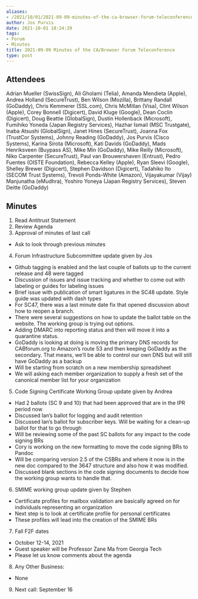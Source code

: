 ```yaml
---
aliases:
- /2021/10/01/2021-09-09-minutes-of-the-ca-browser-forum-teleconference/
author: Jos Purvis
date: 2021-10-01 18:24:29
tags:
- Forum
- Minutes
title: 2021-09-09 Minutes of the CA/Browser Forum Teleconference
type: post
---
```


## Attendees

Adrian Mueller (SwissSign), Ali Gholami (Telia), Amanda Mendieta (Apple), Andrea Holland (SecureTrust), Ben Wilson (Mozilla), Brittany Randall (GoDaddy), Chris Kemmerer (SSL.com), Chris McMillan (Visa), Clint Wilson (Apple), Corey Bonnell (Digicert), David Kluge (Google), Dean Coclin (Digicert), Doug Beattie (GlobalSign), Dustin Hollenback (Microsoft), Fumihiko Yoneda (Japan Registry Services), Hazhar Ismail (MSC Trustgate), Inaba Atsushi (GlobalSign), Janet Hines (SecureTrust), Joanna Fox (TrustCor Systems), Johnny Reading (GoDaddy), Jos Purvis (Cisco Systems), Karina Sirota (Microsoft), Kati Davids (GoDaddy), Mads Henriksveen (Buypass AS), Mike Min (GoDaddy), Mike Reilly (Microsoft), Niko Carpenter (SecureTrust), Paul van Brouwershaven (Entrust), Pedro Fuentes (OISTE Foundation), Rebecca Kelley (Apple), Ryan Sleevi (Google), Shelley Brewer (Digicert), Stephen Davidson (Digicert), Tadahiko Ito (SECOM Trust Systems), Trevoli Ponds-White (Amazon), Vijayakumar (Vijay) Manjunatha (eMudhra), Yoshiro Yoneya (Japan Registry Services), Steven Deitte (GoDaddy)

## Minutes

1. Read Antitrust Statement
1. Review Agenda
1. Approval of minutes of last call

- Ask to look through previous minutes

4. Forum Infrastructure Subcommittee update given by Jos

- Github tagging is enabled and the last couple of ballots up to the current release and 48 were tagged
- Discussion of issues and issue tracking and whether to come out with labeling or guides for labeling issues
- Brief issue with publication of smart ligatures in the SC48 update. Style guide was updated with dash types
- For SC47, there was a last minute date fix that opened discussion about how to reopen a branch.
- There were several suggestions on how to update the ballot table on the website. The working group is trying out options.
- Adding DMARC into reporting status and then will move it into a quarantine status.
- GoDaddy is looking at doing is moving the primary DNS records for CABforum.org to Amazon’s route 53 and then keeping GoDaddy as the secondary. That means, we’ll be able to control our own DNS but will still have GoDaddy as a backup
- Will be starting from scratch on a new membership spreadsheet
- We will asking each member organization to supply a fresh set of the canonical member list for your organization

5. Code Signing Certificate Working Group update given by Andrea

- Had 2 ballots (SC 9 and 10) that had been approved that are in the IPR period now
- Discussed Ian’s ballot for logging and audit retention
- Discussed Ian’s ballot for subscriber keys. Will be waiting for a clean-up ballot for that to go through
- Will be reviewing some of the past SC ballots for any impact to the code signing BRs
- Cory is working on the new formatting to move the code signing BRs to Pandoc
- Will be comparing version 2.5 of the CSBRs and where it now is in the new doc compared to the 3647 structure and also how it was modified.
- Discussed blank sections in the code signing documents to decide how the working group wants to handle that.

6. SMIME working group update given by Stephen

- Certificate profiles for mailbox validation are basically agreed on for individuals representing an organization
- Next step is to look at certificate profile for personal certificates
- These profiles will lead into the creation of the SMIME BRs

7. Fall F2F dates

- October 12-14, 2021
- Guest speaker will be Professor Zane Ma from Georgia Tech
- Please let us know comments about the agenda

8. Any Other Business:

- None

9. Next call: September 16